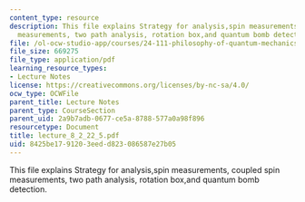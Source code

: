```yaml
---
content_type: resource
description: This file explains Strategy for analysis,spin measurements, coupled spin
  measurements, two path analysis, rotation box,and quantum bomb detection.
file: /ol-ocw-studio-app/courses/24-111-philosophy-of-quantum-mechanics-spring-2005/8425be1791203eedd823086587e27b05_lecture_8_2_22_5.pdf
file_size: 669275
file_type: application/pdf
learning_resource_types:
- Lecture Notes
license: https://creativecommons.org/licenses/by-nc-sa/4.0/
ocw_type: OCWFile
parent_title: Lecture Notes
parent_type: CourseSection
parent_uid: 2a9b7adb-0677-ce5a-8788-577a0a98f896
resourcetype: Document
title: lecture_8_2_22_5.pdf
uid: 8425be17-9120-3eed-d823-086587e27b05
---
```

This file explains Strategy for analysis,spin measurements, coupled spin measurements, two path analysis, rotation box,and quantum bomb detection.